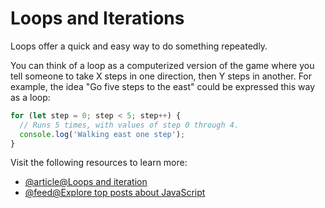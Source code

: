 # Loops and Iterations

Loops offer a quick and easy way to do something repeatedly.

You can think of a loop as a computerized version of the game where you tell someone to take X steps in one direction, then Y steps in another. For example, the idea "Go five steps to the east" could be expressed this way as a loop:

```js
for (let step = 0; step < 5; step++) {
  // Runs 5 times, with values of step 0 through 4.
  console.log('Walking east one step');
}
```

Visit the following resources to learn more:

- [@article@Loops and iteration](https://developer.mozilla.org/en-US/docs/Web/JavaScript/Guide/Loops_and_iteration)
- [@feed@Explore top posts about JavaScript](https://app.daily.dev/tags/javascript?ref=roadmapsh)
